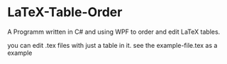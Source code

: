 LaTeX-Table-Order
=================

A Programm written in C# and using WPF to order and edit LaTeX tables.

you can edit .tex files with just a table in it.
see the example-file.tex as a example